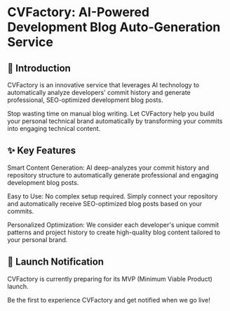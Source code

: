 # CVFactory: AI-Powered Development Blog Auto-Generation Service

## 🚀 Introduction
CVFactory is an innovative service that leverages AI technology to automatically analyze developers' commit history and generate professional, SEO-optimized development blog posts.

Stop wasting time on manual blog writing. Let CVFactory help you build your personal technical brand automatically by transforming your commits into engaging technical content.

## ✨ Key Features
Smart Content Generation:
AI deep-analyzes your commit history and repository structure to automatically generate professional and engaging development blog posts.

Easy to Use:
No complex setup required. Simply connect your repository and automatically receive SEO-optimized blog posts based on your commits.

Personalized Optimization:
We consider each developer's unique commit patterns and project history to create high-quality blog content tailored to your personal brand.

## 📢 Launch Notification
CVFactory is currently preparing for its MVP (Minimum Viable Product) launch.

Be the first to experience CVFactory and get notified when we go live!
